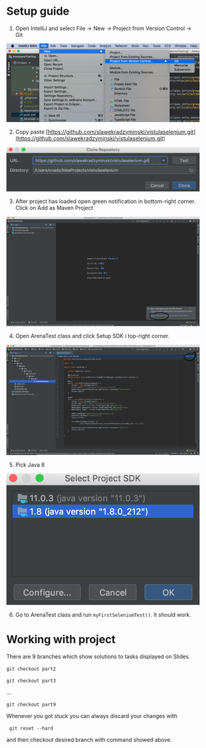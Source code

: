 # Setup guide

1. Open IntelliJ and select File -> New -> Project from Version Control -> Git

![Screenshot](setup/1.png)

2. Copy paste [https://github.com/slawekradzyminski/vistulaselenium.git](https://github.com/slawekradzyminski/vistulaselenium.git)

![Screenshot](setup/2.png)

3. After project has loaded open green notification in bottom-right corner. Click on Add as Maven Project

![Screenshot](setup/3.png)

4. Open ArenaTest class and click Setup SDK i top-right corner.

![Screenshot](setup/4.png)

5. Pick Java 8

![Screenshot](setup/5.png)

6. Go to ArenaTest class and run `myFirstSeleniumTest()`. It should work.

# Working with project

There are 9 branches which show solutions to tasks displayed on Slides.

`git checkout part2`

`git checkout part3`

...

`git checkout part9`

Whenever you got stuck you can always discard your changes with

` git reset --hard`

and then checkout desired branch with command showed above.